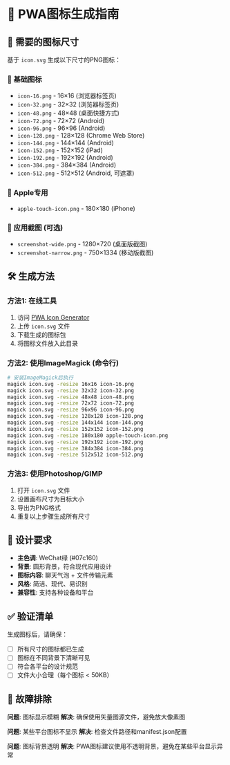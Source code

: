 # 📱 PWA图标生成指南

## 🎯 需要的图标尺寸

基于 `icon.svg` 生成以下尺寸的PNG图标：

### 📱 基础图标
- `icon-16.png` - 16×16 (浏览器标签页)
- `icon-32.png` - 32×32 (浏览器标签页)
- `icon-48.png` - 48×48 (桌面快捷方式)
- `icon-72.png` - 72×72 (Android)
- `icon-96.png` - 96×96 (Android)
- `icon-128.png` - 128×128 (Chrome Web Store)
- `icon-144.png` - 144×144 (Android)
- `icon-152.png` - 152×152 (iPad)
- `icon-192.png` - 192×192 (Android)
- `icon-384.png` - 384×384 (Android)
- `icon-512.png` - 512×512 (Android, 可遮罩)

### 🍎 Apple专用
- `apple-touch-icon.png` - 180×180 (iPhone)

### 📸 应用截图 (可选)
- `screenshot-wide.png` - 1280×720 (桌面版截图)
- `screenshot-narrow.png` - 750×1334 (移动版截图)

## 🛠️ 生成方法

### 方法1: 在线工具
1. 访问 [PWA Icon Generator](https://www.pwabuilder.com/imageGenerator)
2. 上传 `icon.svg` 文件
3. 下载生成的图标包
4. 将图标文件放入此目录

### 方法2: 使用ImageMagick (命令行)
```bash
# 安装ImageMagick后执行
magick icon.svg -resize 16x16 icon-16.png
magick icon.svg -resize 32x32 icon-32.png
magick icon.svg -resize 48x48 icon-48.png
magick icon.svg -resize 72x72 icon-72.png
magick icon.svg -resize 96x96 icon-96.png
magick icon.svg -resize 128x128 icon-128.png
magick icon.svg -resize 144x144 icon-144.png
magick icon.svg -resize 152x152 icon-152.png
magick icon.svg -resize 180x180 apple-touch-icon.png
magick icon.svg -resize 192x192 icon-192.png
magick icon.svg -resize 384x384 icon-384.png
magick icon.svg -resize 512x512 icon-512.png
```

### 方法3: 使用Photoshop/GIMP
1. 打开 `icon.svg` 文件
2. 设置画布尺寸为目标大小
3. 导出为PNG格式
4. 重复以上步骤生成所有尺寸

## 🎨 设计要求

- **主色调**: WeChat绿 (#07c160)
- **背景**: 圆形背景，符合现代应用设计
- **图标内容**: 聊天气泡 + 文件传输元素
- **风格**: 简洁、现代、易识别
- **兼容性**: 支持各种设备和平台

## ✅ 验证清单

生成图标后，请确保：
- [ ] 所有尺寸的图标都已生成
- [ ] 图标在不同背景下清晰可见
- [ ] 符合各平台的设计规范
- [ ] 文件大小合理（每个图标 < 50KB）

## 🔧 故障排除

**问题**: 图标显示模糊
**解决**: 确保使用矢量图源文件，避免放大像素图

**问题**: 某些平台图标不显示
**解决**: 检查文件路径和manifest.json配置

**问题**: 图标背景透明
**解决**: PWA图标建议使用不透明背景，避免在某些平台显示异常
